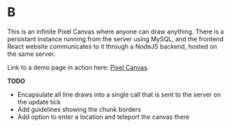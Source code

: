 # B

This is an infinite Pixel Canvas where anyone can draw anything. There is a persistant instance running from the server using MySQL, and the frontend React website communicates to it through a NodeJS backend, hosted on the same server.

Link to a demo page in action here: [Pixel Canvas](http://comic.placefor.us/map_dev).

**TODO**
- Encapsulate all line draws into a single call that is sent to the server on the update tick
- Add guidelines showing the chunk borders
- Add option to enter a location and teleport the canvas there

